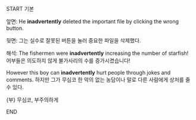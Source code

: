 START
기본

앞면:
He **inadvertently** deleted the important file by clicking the wrong button.  

뒷면:
그는 실수로 잘못된 버튼을 눌러 중요한 파일을 삭제했다.

해석:
The fishermen were **inadvertently** increasing the number of starfish! 
어부들은 의도하지 않게 불가사리의 수를 증가시켰습니다!

However this boy can **inadvertently** hurt people through jokes and comments. 
하지만 그가 무심코 한 악의 없는 농담이나 말로 다른 사람에게 상처를 줄 수 있다.

{부} 무심코, 부주의하게
<!--ID: 1743044085050-->
END
